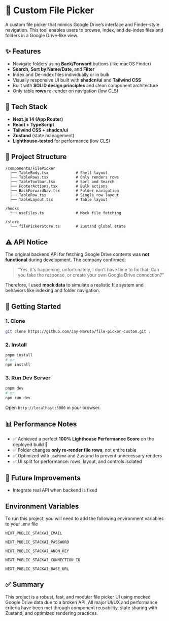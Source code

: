 # 📂 Custom File Picker

A custom file picker that mimics Google Drive’s interface and Finder-style navigation. This tool enables users to browse, index, and de-index files and folders in a Google Drive-like view.



## ✨ Features

- Navigate folders using **Back/Forward** buttons (like macOS Finder)
- **Search**, **Sort by Name/Date**, and **Filter**
- Index and De-index files individually or in bulk
- Visually responsive UI built with **shadcn/ui** and **Tailwind CSS**
- Built with **SOLID design principles** and clean component architecture
- Only table **rows** re-render on navigation (low CLS)



## 🧱 Tech Stack

- **Next.js 14 (App Router)**
- **React + TypeScript**
- **Tailwind CSS + shadcn/ui**
- **Zustand** (state management)
- **Lighthouse-tested** for performance (low CLS)



## 🧩 Project Structure

```
/components/FilePicker
  ├── TableBody.tsx            # Shell layout
  ├── TableRows.tsx            # Only renders rows
  ├── TableToolbar.tsx         # Sort and Search
  ├── FooterActions.tsx        # Bulk actions
  ├── BackForwardNav.tsx       # Folder navigation
  ├── TableRow.tsx             # Single row layout
  ├── TableLayout.tsx          # Table layout

/hooks
  └── useFiles.ts              # Mock file fetching

/store
  └── filePickerStore.ts       # Zustand global state
```



## ⚠️ API Notice

The original backend API for fetching Google Drive contents was **not functional** during development. The company confirmed:

> “Yes, it's happening, unfortunately, I don't have time to fix that. Can you fake the response, or create your own Google Drive connection?”

Therefore, I used **mock data** to simulate a realistic file system and behaviors like indexing and folder navigation.



## 🚀 Getting Started

### 1. Clone

```bash
git clone https://github.com/Jay-Naruto/file-picker-custom.git .
```

### 2. Install

```bash
pnpm install
# or
npm install
```

### 3. Run Dev Server

```bash
pnpm dev
# or
npm run dev
```

Open `http://localhost:3000` in your browser.



## 📊 Performance Notes

- ✅ Achieved a perfect **100% Lighthouse Performance Score** on the deployed build 🎯
- ✅ Folder changes **only re-render file rows**, not entire table
- ✅ Optimized with `useMemo` and Zustand to prevent unnecessary renders
- ✅ UI split for performance: rows, layout, and controls isolated



## 🧭 Future Improvements

- Integrate real API when backend is fixed




## Environment Variables

To run this project, you will need to add the following environment variables to your .env file

`NEXT_PUBLIC_STACKAI_EMAIL`

`NEXT_PUBLIC_STACKAI_PASSWORD`

`NEXT_PUBLIC_STACKAI_ANON_KEY`

`NEXT_PUBLIC_STACKAI_CONNECTION_ID`

`NEXT_PUBLIC_STACKAI_BASE_URL`





## ✅ Summary

This project is a robust, fast, and modular file picker UI using mocked Google Drive data due to a broken API. All major UI/UX and performance criteria have been met through component reusability, state sharing with Zustand, and optimized rendering practices.
